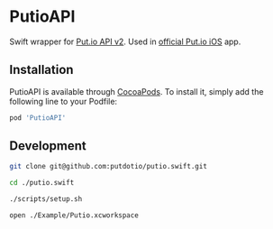 # PutioAPI

Swift wrapper for [Put.io API v2](https://api.put.io). Used in [official Put.io iOS](https://itunes.apple.com/us/app/put-io/id1260479699?mt=8) app.

## Installation

PutioAPI is available through [CocoaPods](https://cocoapods.org/pods/PutioAPI). To install
it, simply add the following line to your Podfile:

```ruby
pod 'PutioAPI'
```

## Development

```bash
git clone git@github.com:putdotio/putio.swift.git

cd ./putio.swift

./scripts/setup.sh

open ./Example/Putio.xcworkspace
```
